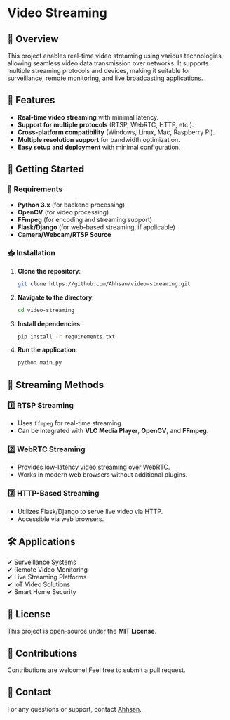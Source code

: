 # Video Streaming

## 📌 Overview

This project enables real-time video streaming using various technologies, allowing seamless video data transmission over networks. It supports multiple streaming protocols and devices, making it suitable for surveillance, remote monitoring, and live broadcasting applications.

## 🔹 Features

- **Real-time video streaming** with minimal latency.
- **Support for multiple protocols** (RTSP, WebRTC, HTTP, etc.).
- **Cross-platform compatibility** (Windows, Linux, Mac, Raspberry Pi).
- **Multiple resolution support** for bandwidth optimization.
- **Easy setup and deployment** with minimal configuration.

## 🚀 Getting Started

### 🔧 Requirements

- **Python 3.x** (for backend processing)
- **OpenCV** (for video processing)
- **FFmpeg** (for encoding and streaming support)
- **Flask/Django** (for web-based streaming, if applicable)
- **Camera/Webcam/RTSP Source**

### 📥 Installation

1. **Clone the repository**:
   ```sh
   git clone https://github.com/Ahhsan/video-streaming.git
   ```
2. **Navigate to the directory**:
   ```sh
   cd video-streaming
   ```
3. **Install dependencies**:
   ```sh
   pip install -r requirements.txt
   ```
4. **Run the application**:
   ```sh
   python main.py
   ```

## 📡 Streaming Methods

### 1️⃣ RTSP Streaming

- Uses `ffmpeg` for real-time streaming.
- Can be integrated with **VLC Media Player**, **OpenCV**, and **FFmpeg**.

### 2️⃣ WebRTC Streaming

- Provides low-latency video streaming over WebRTC.
- Works in modern web browsers without additional plugins.

### 3️⃣ HTTP-Based Streaming

- Utilizes Flask/Django to serve live video via HTTP.
- Accessible via web browsers.

## 🛠 Applications

✔ Surveillance Systems\
✔ Remote Video Monitoring\
✔ Live Streaming Platforms\
✔ IoT Video Solutions\
✔ Smart Home Security

## 📜 License

This project is open-source under the **MIT License**.

## 🤝 Contributions

Contributions are welcome! Feel free to submit a pull request.

## 📧 Contact

For any questions or support, contact [Ahhsan](https://github.com/Ahhsan).

